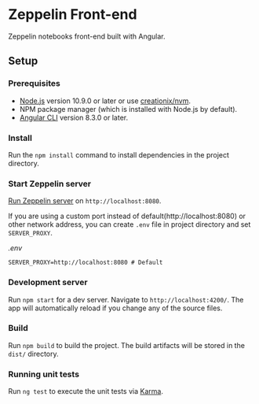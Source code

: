 # Zeppelin Front-end

Zeppelin notebooks front-end built with Angular.

## Setup

### Prerequisites

- [Node.js](https://nodejs.org) version 10.9.0 or later or use [creationix/nvm](https://github.com/creationix/nvm).
- NPM package manager (which is installed with Node.js by default).
- [Angular CLI](https://angular.io/cli) version 8.3.0 or later.

### Install

Run the `npm install` command to install dependencies in the project directory.

### Start Zeppelin server

[Run Zeppelin server](https://zeppelin.apache.org/contribution/contributions.html#run-zeppelin-server-in-development-mode) on `http://localhost:8080`.

If you are using a custom port instead of default(http://localhost:8080) or other network address, you can create `.env` file in project directory and set `SERVER_PROXY`.

*.env*

```
SERVER_PROXY=http://localhost:8080 # Default
```

### Development server

Run `npm start` for a dev server. Navigate to `http://localhost:4200/`. The app will automatically reload if you change any of the source files.

### Build

Run `npm build` to build the project. The build artifacts will be stored in the `dist/` directory.

### Running unit tests

Run `ng test` to execute the unit tests via [Karma](https://karma-runner.github.io).